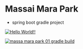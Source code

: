 # Massai Mara Park

- spring boot gradle project

[![Hello World!!](https://github.com/JangGusWjd/massai_mara_park01/actions/workflows/01helloworld.yaml/badge.svg)](https://github.com/JangGusWjd/massai_mara_park01/actions/workflows/01helloworld.yaml)

[![massa mara park 01 gradle build](https://github.com/JangGusWjd/massai_mara_park01/actions/workflows/02mmpark01_gradle_build.yaml/badge.svg)](https://github.com/JangGusWjd/massai_mara_park01/actions/workflows/02mmpark01_gradle_build.yaml)
